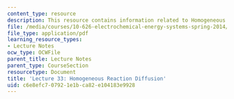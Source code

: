 ```yaml
---
content_type: resource
description: This resource contains information related to Homogeneous Reaction Diffusion.
file: /media/courses/10-626-electrochemical-energy-systems-spring-2014/c6e8efc707921e1bca82e104183e9928_MIT10_626S14_Lec33_elec.pdf
file_type: application/pdf
learning_resource_types:
- Lecture Notes
ocw_type: OCWFile
parent_title: Lecture Notes
parent_type: CourseSection
resourcetype: Document
title: 'Lecture 33: Homogeneous Reaction Diffusion'
uid: c6e8efc7-0792-1e1b-ca82-e104183e9928
---
```

